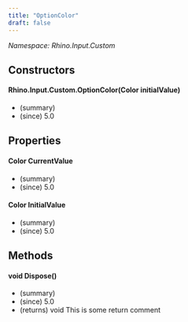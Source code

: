 ```yaml
---
title: "OptionColor"
draft: false
---
```


*Namespace: Rhino.Input.Custom*
## Constructors
#### Rhino.Input.Custom.OptionColor(Color initialValue)
- (summary) 
- (since) 5.0
## Properties
#### Color CurrentValue
- (summary) 
- (since) 5.0
#### Color InitialValue
- (summary) 
- (since) 5.0
## Methods
#### void Dispose()
- (summary) 
- (since) 5.0
- (returns) void This is some return comment
